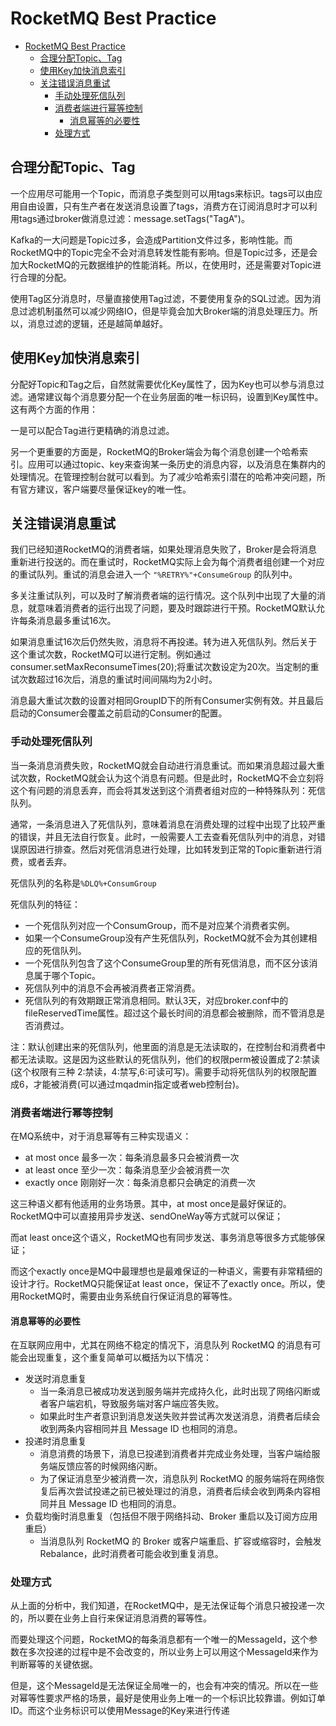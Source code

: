 # RocketMQ Best Practice

- [RocketMQ Best Practice](#rocketmq-best-practice)
  - [合理分配Topic、Tag](#合理分配topictag)
  - [使用Key加快消息索引](#使用key加快消息索引)
  - [关注错误消息重试](#关注错误消息重试)
    - [手动处理死信队列](#手动处理死信队列)
    - [消费者端进行幂等控制](#消费者端进行幂等控制)
      - [消息幂等的必要性](#消息幂等的必要性)
    - [处理方式](#处理方式)

## 合理分配Topic、Tag
一个应用尽可能用一个Topic，而消息子类型则可以用tags来标识。tags可以由应用自由设置，只有生产者在发送消息设置了tags，消费方在订阅消息时才可以利用tags通过broker做消息过滤：message.setTags("TagA")。

Kafka的一大问题是Topic过多，会造成Partition文件过多，影响性能。而RocketMQ中的Topic完全不会对消息转发性能有影响。但是Topic过多，还是会加大RocketMQ的元数据维护的性能消耗。所以，在使用时，还是需要对Topic进行合理的分配。

使用Tag区分消息时，尽量直接使用Tag过滤，不要使用复杂的SQL过滤。因为消息过滤机制虽然可以减少网络IO，但是毕竟会加大Broker端的消息处理压力。所以，消息过滤的逻辑，还是越简单越好。

## 使用Key加快消息索引
分配好Topic和Tag之后，自然就需要优化Key属性了，因为Key也可以参与消息过滤。通常建议每个消息要分配一个在业务层面的唯一标识码，设置到Key属性中。这有两个方面的作用：

一是可以配合Tag进行更精确的消息过滤。

另一个更重要的方面是，RocketMQ的Broker端会为每个消息创建一个哈希索引。应用可以通过topic、key来查询某一条历史的消息内容，以及消息在集群内的处理情况。在管理控制台就可以看到。为了减少哈希索引潜在的哈希冲突问题，所有官方建议，客户端要尽量保证key的唯一性。

## 关注错误消息重试
我们已经知道RocketMQ的消费者端，如果处理消息失败了，Broker是会将消息重新进行投送的。而在重试时，RocketMQ实际上会为每个消费者组创建一个对应的重试队列。重试的消息会进入一个 `"%RETRY%"+ConsumeGroup` 的队列中。

多关注重试队列，可以及时了解消费者端的运行情况。这个队列中出现了大量的消息，就意味着消费者的运行出现了问题，要及时跟踪进行干预。RocketMQ默认允许每条消息最多重试16次。

如果消息重试16次后仍然失败，消息将不再投递。转为进入死信队列。然后关于这个重试次数，RocketMQ可以进行定制。例如通过consumer.setMaxReconsumeTimes(20);将重试次数设定为20次。当定制的重试次数超过16次后，消息的重试时间间隔均为2小时。

消息最大重试次数的设置对相同GroupID下的所有Consumer实例有效。并且最后启动的Consumer会覆盖之前启动的Consumer的配置。


### 手动处理死信队列
当一条消息消费失败，RocketMQ就会自动进行消息重试。而如果消息超过最大重试次数，RocketMQ就会认为这个消息有问题。但是此时，RocketMQ不会立刻将这个有问题的消息丢弃，而会将其发送到这个消费者组对应的一种特殊队列：死信队列。

通常，一条消息进入了死信队列，意味着消息在消费处理的过程中出现了比较严重的错误，并且无法自行恢复。此时，一般需要人工去查看死信队列中的消息，对错误原因进行排查。然后对死信消息进行处理，比如转发到正常的Topic重新进行消费，或者丢弃。

死信队列的名称是`%DLQ%+ConsumGroup`

死信队列的特征：

- 一个死信队列对应一个ConsumGroup，而不是对应某个消费者实例。
- 如果一个ConsumeGroup没有产生死信队列，RocketMQ就不会为其创建相应的死信队列。
- 一个死信队列包含了这个ConsumeGroup里的所有死信消息，而不区分该消息属于哪个Topic。
- 死信队列中的消息不会再被消费者正常消费。
- 死信队列的有效期跟正常消息相同。默认3天，对应broker.conf中的fileReservedTime属性。超过这个最长时间的消息都会被删除，而不管消息是否消费过。

注：默认创建出来的死信队列，他里面的消息是无法读取的，在控制台和消费者中都无法读取。这是因为这些默认的死信队列，他们的权限perm被设置成了2:禁读(这个权限有三种 2:禁读，4:禁写,6:可读可写)。需要手动将死信队列的权限配置成6，才能被消费(可以通过mqadmin指定或者web控制台)。

### 消费者端进行幂等控制
在MQ系统中，对于消息幂等有三种实现语义：

- at most once 最多一次：每条消息最多只会被消费一次
- at least once 至少一次：每条消息至少会被消费一次
- exactly once 刚刚好一次：每条消息都只会确定的消费一次

这三种语义都有他适用的业务场景。其中，at most once是最好保证的。RocketMQ中可以直接用异步发送、sendOneWay等方式就可以保证；

而at least once这个语义，RocketMQ也有同步发送、事务消息等很多方式能够保证；

而这个exactly once是MQ中最理想也是最难保证的一种语义，需要有非常精细的设计才行。RocketMQ只能保证at least once，保证不了exactly once。所以，使用RocketMQ时，需要由业务系统自行保证消息的幂等性。

#### 消息幂等的必要性
在互联网应用中，尤其在网络不稳定的情况下，消息队列 RocketMQ 的消息有可能会出现重复，这个重复简单可以概括为以下情况：

- 发送时消息重复
  - 当一条消息已被成功发送到服务端并完成持久化，此时出现了网络闪断或者客户端宕机，导致服务端对客户端应答失败。
  - 如果此时生产者意识到消息发送失败并尝试再次发送消息，消费者后续会收到两条内容相同并且 Message ID 也相同的消息。
- 投递时消息重复
  - 消息消费的场景下，消息已投递到消费者并完成业务处理，当客户端给服务端反馈应答的时候网络闪断。
  - 为了保证消息至少被消费一次，消息队列 RocketMQ 的服务端将在网络恢复后再次尝试投递之前已被处理过的消息，消费者后续会收到两条内容相同并且 Message ID 也相同的消息。
- 负载均衡时消息重复（包括但不限于网络抖动、Broker 重启以及订阅方应用重启）
  - 当消息队列 RocketMQ 的 Broker 或客户端重启、扩容或缩容时，会触发 Rebalance，此时消费者可能会收到重复消息。

### 处理方式
从上面的分析中，我们知道，在RocketMQ中，是无法保证每个消息只被投递一次的，所以要在业务上自行来保证消息消费的幂等性。

而要处理这个问题，RocketMQ的每条消息都有一个唯一的MessageId，这个参数在多次投递的过程中是不会改变的，所以业务上可以用这个MessageId来作为判断幂等的关键依据。

但是，这个MessageId是无法保证全局唯一的，也会有冲突的情况。所以在一些对幂等性要求严格的场景，最好是使用业务上唯一的一个标识比较靠谱。例如订单ID。而这个业务标识可以使用Message的Key来进行传递

